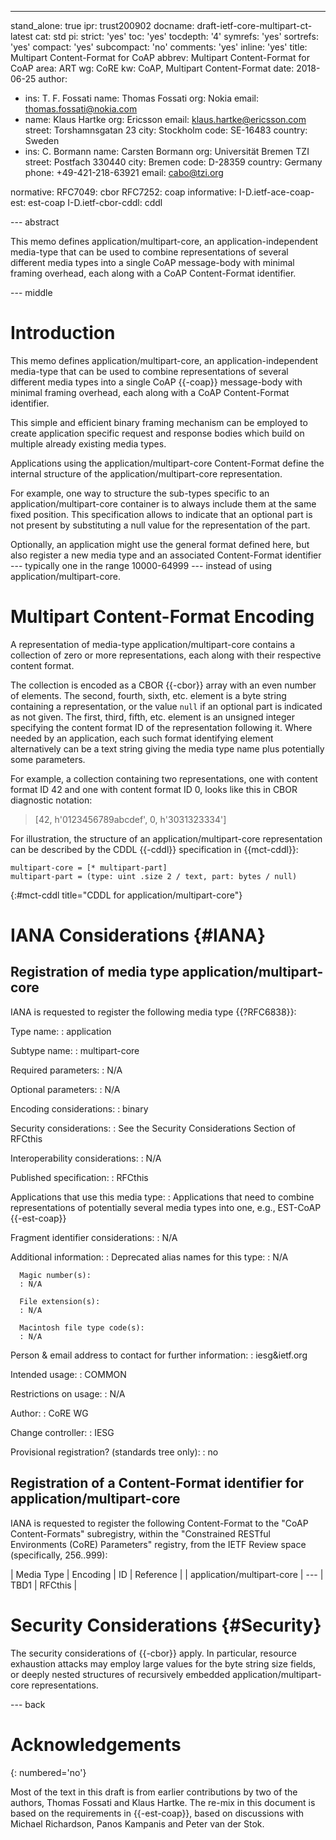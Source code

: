 ---
stand_alone: true
ipr: trust200902
docname: draft-ietf-core-multipart-ct-latest
cat: std
pi:
  strict: 'yes'
  toc: 'yes'
  tocdepth: '4'
  symrefs: 'yes'
  sortrefs: 'yes'
  compact: 'yes'
  subcompact: 'no'
  comments: 'yes'
  inline: 'yes'
title: Multipart Content-Format for CoAP
abbrev: Multipart Content-Format for CoAP
area: ART
wg: CoRE
kw: CoAP, Multipart Content-Format
date: 2018-06-25
author:
- ins: T. F. Fossati
  name: Thomas Fossati
  org: Nokia
  email: thomas.fossati@nokia.com
-
  name: Klaus Hartke
  org: Ericsson
  email: klaus.hartke@ericsson.com
  street: Torshamnsgatan 23
  city: Stockholm
  code: SE-16483
  country: Sweden
-
  ins: C. Bormann
  name: Carsten Bormann
  org: Universität Bremen TZI
  street: Postfach 330440
  city: Bremen
  code: D-28359
  country: Germany
  phone: +49-421-218-63921
  email: cabo@tzi.org

normative:
  RFC7049: cbor
  RFC7252: coap
informative:
  I-D.ietf-ace-coap-est: est-coap
  I-D.ietf-cbor-cddl: cddl

--- abstract

This memo defines application/multipart-core, an
application-independent media-type that can be used
to combine representations of several different media types into a single
CoAP message-body with minimal framing overhead, each along with a CoAP
Content-Format identifier.

--- middle

# Introduction

This memo defines application/multipart-core, an application-independent
media-type that can be used to combine representations of several different media types
into a single CoAP {{-coap}} message-body with minimal framing
overhead, each along with a CoAP Content-Format identifier.

This simple and efficient binary framing mechanism can be employed to
create application specific request and response bodies which build on
multiple already existing media types.

Applications using the application/multipart-core Content-Format define the
internal structure of the application/multipart-core representation.

For example, one way to structure the sub-types specific to an application/multipart-core
container is to always include them at the same fixed position.
This specification allows to indicate that an optional part is not
present by substituting a null value for the representation of the part.

Optionally, an application might use the general format defined here,
but also register a new media type and an associated Content-Format
identifier --- typically one in the range 10000-64999 --- instead of
using application/multipart-core.


<!--  Leave out until needed:

## Requirements Language

{: :boilerplate bcp14}
-->

# Multipart Content-Format Encoding

A representation of media-type application/multipart-core contains a collection of
zero or more representations, each along with their respective content
format.

The collection is encoded as a CBOR {{-cbor}} array with an even
number of elements.
The second, fourth, sixth, etc. element is a byte string containing
a representation, or the value `null` if an optional part is indicated
as not given.
The first, third, fifth, etc. element is an unsigned integer
specifying the content format ID of the representation following it.
Where needed by an application, each such format identifying element alternatively can be
a text string giving the media type name plus potentially some
parameters.

For example, a collection containing two representations, one with
content format ID 42 and one with content format ID 0, looks like this
in CBOR diagnostic notation:

> \[42, h'0123456789abcdef', 0, h'3031323334']

For illustration, the structure of an application/multipart-core representation can
be described by the CDDL {{-cddl}} specification in {{mct-cddl}}:

~~~CDDL
multipart-core = [* multipart-part]
multipart-part = (type: uint .size 2 / text, part: bytes / null)
~~~
{:#mct-cddl title="CDDL for application/multipart-core"}

# IANA Considerations {#IANA}

## Registration of media type application/multipart-core

IANA is requested to register the following media type {{?RFC6838}}:

Type name:
: application

Subtype name:
: multipart-core

Required parameters:
: N/A

Optional parameters:
: N/A

Encoding considerations:
: binary

Security considerations:
: See the Security Considerations Section of RFCthis

Interoperability considerations:
: N/A

Published specification:
: RFCthis

Applications that use this media type:
: Applications that need to combine representations of potentially
  several media types into one, e.g., EST-CoAP {{-est-coap}}

Fragment identifier considerations:
: N/A

Additional information:
:     Deprecated alias names for this type:
      : N/A

      Magic number(s):
      : N/A

      File extension(s):
      : N/A

      Macintosh file type code(s):
      : N/A

Person & email address to contact for further information:
: iesg&ietf.org

Intended usage:
: COMMON

Restrictions on usage:
: N/A

Author:
: CoRE WG

Change controller:
: IESG

Provisional registration? (standards tree only):
: no


## Registration of a Content-Format identifier for application/multipart-core

IANA is requested to register the following Content-Format to the
"CoAP Content-Formats" subregistry, within the "Constrained RESTful
Environments (CoRE) Parameters" registry, from the IETF Review space
(specifically, 256..999):

   | Media Type                 | Encoding | ID   | Reference |
   | application/multipart-core | ---      | TBD1 | RFCthis   |

# Security Considerations {#Security}

The security considerations of {{-cbor}} apply.  In particular,
resource exhaustion attacks may employ large values for the byte string
size fields, or deeply nested structures of recursively embedded
application/multipart-core representations.

--- back


# Acknowledgements
{: numbered='no'}

Most of the text in this draft is from earlier contributions by two of
the authors, Thomas Fossati and Klaus Hartke.  The re-mix in this
document is based on the requirements in {{-est-coap}}, based on
discussions with Michael Richardson, Panos Kampanis and Peter van der
Stok.

